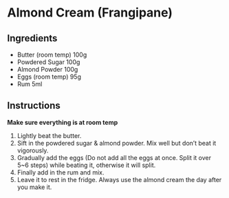 # Almond Cream (Frangipane)

## Ingredients

* Butter (room temp) 100g
* Powdered Sugar 100g
* Almond Powder 100g
* Eggs (room temp) 95g
* Rum 5ml

## Instructions

**Make sure everything is at room temp**

1. Lightly beat the butter.
2. Sift in the powdered sugar & almond powder. Mix well but don’t beat it vigorously.
3. Gradually add the eggs (Do not add all the eggs at once. Split it over 5~6 steps) while beating it, otherwise it will split.
4. Finally add in the rum and mix.
5. Leave it to rest in the fridge. Always use the almond cream the day after you make it.
